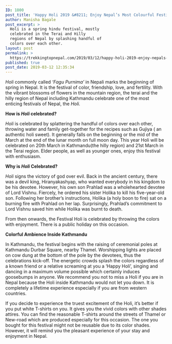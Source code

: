 ```yaml
---
ID: 1800
post_title: 'Happy Holi 2019 &#8211; Enjoy Nepal’s Most Colourful Festival'
author: Manisha Bagale
post_excerpt: >
  Holi is a spring hindu festival, mostly
  celebrated in the Terai and Hilly
  regions of Nepal by splashing handful of
  colors over each other.
layout: post
permalink: >
  https://trekkingtopnepal.com/2019/03/12/happy-holi-2019-enjoy-nepals-most-colourful-festival/
published: true
post_date: 2019-03-12 12:35:34
---
```

<!-- wp:paragraph -->
<p><em>Holi </em>commonly called <em>‘Fagu Purnima’ </em>in Nepali marks the beginning of spring in Nepal. It is the festival of color, friendship, love, and fertility. With the vibrant blossoms of flowers in the mountain region, the <g class="gr_ gr_22 gr-alert gr_spell gr_inline_cards gr_run_anim ContextualSpelling ins-del multiReplace" id="22" data-gr-id="22">terai</g> and the hilly region of Nepal including Kathmandu celebrate one of the most enticing festivals of Nepal, the <em>Holi. </em></p>
<!-- /wp:paragraph -->

<!-- wp:paragraph -->
<p><strong> How is <em>Holi </em>celebrated? </strong></p>
<!-- /wp:paragraph -->

<!-- wp:paragraph -->
<p><em>Holi</em> is celebrated by splattering the handful of colors over each other, throwing water and family get-together for the recipes such as Gujiya ( an authentic <g class="gr_ gr_267 gr-alert gr_spell gr_inline_cards gr_run_anim ContextualSpelling ins-del multiReplace" id="267" data-gr-id="267">holi</g> sweet). It generally falls on the beginning or the mid of the March at the end of the lunar month on full moon day. This year Holi will be celebrated on 20th March in Kathmandu(the hilly region) and 21st March in the Terai region. Elder people, as well as younger ones, enjoy this festival with enthusiasm. </p>
<!-- /wp:paragraph -->

<!-- wp:paragraph -->
<p><strong>Why is </strong><em><strong>Holi </strong></em><strong>Celebrated?</strong></p>
<!-- /wp:paragraph -->

<!-- wp:paragraph -->
<p><em>Holi</em> signs the victory of <g class="gr_ gr_8 gr-alert gr_spell gr_inline_cards gr_run_anim ContextualSpelling ins-del" id="8" data-gr-id="8">god</g> over <g class="gr_ gr_389 gr-alert gr_gramm gr_inline_cards gr_run_anim Punctuation multiReplace" id="389" data-gr-id="389">evil.</g> Back in the ancient century, there was a devil king, Hiranyakashyap, who wanted everybody in his kingdom to be his devotee. However, his own son Prahlad was a wholehearted devotee of Lord Vishnu. Fiercely, he ordered his sister Holika to kill his five-year-old son. Following her brother’s instructions, Holika (a holy boon to fire) sat on a burning fire with Prahlad on her lap. Surprisingly, Prahlad’s commitment to Lord Vishnu saved him while Holika was burnt to death. </p>
<!-- /wp:paragraph -->

<!-- wp:paragraph -->
<p>From then onwards, the Festival Holi is celebrated by throwing the colors with enjoyment. There is a public holiday on this occasion. </p>
<!-- /wp:paragraph -->

<!-- wp:paragraph -->
<p><strong>Colorful Ambience Inside Kathmandu</strong></p>
<!-- /wp:paragraph -->

<!-- wp:paragraph -->
<p>In Kathmandu, the festival begins with the raising of ceremonial poles at Kathmandu Durbar Square, nearby Thamel. Worshipping lights are placed on cow dung at the bottom of the pole by the devotees, thus the celebrations kick-off. The energetic crowds splash the colors regardless of a known friend or a relative screaming at you a ‘Happy Holi’, singing and dancing in a maximum volume possible which certainly induces goosebumps in anyone. We recommend you not to miss a Holi if you are in Nepal because the Holi inside Kathmandu would not let you down. It is completely a lifetime experience especially if you are from western countries. </p>
<!-- /wp:paragraph -->

<!-- wp:paragraph -->
<p>If you decide to experience the truest excitement of the Holi, it’s better if you put white T-shirts on you. It gives you <g class="gr_ gr_7 gr-alert gr_gramm gr_inline_cards gr_run_anim Grammar only-del replaceWithoutSep" id="7" data-gr-id="7">the vivid</g> colors with other shades attires. You can find the reasonable T-shirts around the streets of Thamel or New-road which are produced especially for this occasion. The one you bought for this festival might not be reusable due to its color shades. However, it will remind <g class="gr_ gr_8 gr-alert gr_gramm gr_inline_cards gr_run_anim Grammar only-ins replaceWithoutSep" id="8" data-gr-id="8">you</g> the pleasant experience of your stay and enjoyment in Nepal. <br></p>
<!-- /wp:paragraph -->